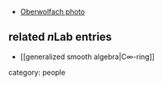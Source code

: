 
* [Oberwolfach photo](http://owpdb.mfo.de/person_detail?id=8863)

## related $n$Lab entries

* [[generalized smooth algebra|C∞-ring]]


category: people

